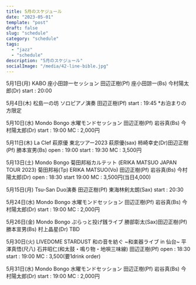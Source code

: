 ```yaml
---
title: 5月のスケジュール
date: "2023-05-01"
template: "post"
draft: false
slug: "schedule"
category: "schedule"
tags:
  - "jazz"
  - "schedule"
description: "5月のスケジュール"
socialImage: "/media/42-line-bible.jpg"
---
```


5月1日(月) KABO
座小田諒一セッション
田辺正樹(Pf) 座小田諒一(Bs) 今村陽太郎(Dr)
start : 20:00

5月4日(木) 松島一の坊
ソロピアノ演奏
田辺正樹(Pf) 
start : 19:45
*お泊まりの方限定

5月10日(水) Mondo Bongo
水曜モンドセッション
田辺正樹(Pf) 岩谷真(Bs) 今村陽太郎(Dr)
start : 19:00
MC : 2,000円

5月11日(木) La Clef
萩原優 東北ツアー2023
萩原優(sax) 柿崎幸史(Dr)田辺正樹(Pf) 勝本宣男(Bs)
open : 19:00 start : 19:30
MC : 3,500円

5月13日(土) Mondo Bongo
菊田邦裕カルテット (ERIKA MATSUO JAPAN TOUR 2023)
菊田邦裕(Tp) ERIKA MATSUO(Vo) 田辺正樹(Pf) 岩谷真(Bs) 今村陽太郎(Dr) 
open : 18:30 start 19:00
MC : 3,500円(当日4,000)

5月15日(月) Tsu-San
Duo演奏
田辺正樹(Pf) 東海林剣太朗(Sax)
start : 20:30

5月24日(水) Mondo Bongo
水曜モンドセッション
田辺正樹(Pf) 岩谷真(Bs) 今村陽太郎(Dr)
start : 19:00
MC : 2,000円

5月26日(金) Mondo Bongo
ぷらっと投げ銭ライブ
勝部彰太(Sax)田辺正樹(Pf) 勝本宣男(Bs) 村上晶星(Dr)
TBD 

5月30日(火) LIVEDOME STARDUST 
和の音を紡ぐ ~和楽器ライブ in 仙台~
平澤真悟(尺八) 石井昭仁(和太鼓・鳴り物・地唄三味線) 田辺正樹(Pf)
open : 18:30 start : 19:00
MC : 3,500(要1drink order)

5月31日(水) Mondo Bongo
水曜モンドセッション
田辺正樹(Pf) 岩谷真(Bs) 今村陽太郎(Dr)
start : 19:00
MC : 2,000円



